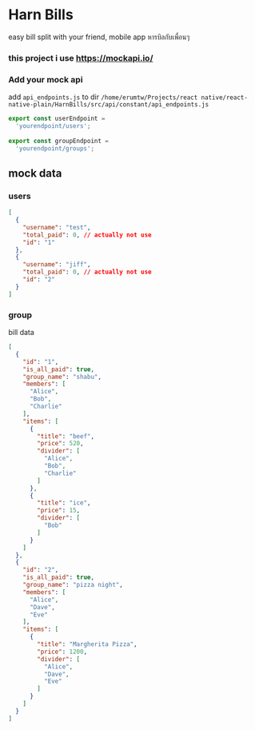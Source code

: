 # Harn Bills

easy bill split with your friend, mobile app 
หารบิลกับเพื่อนๆ 

### this project i use https://mockapi.io/ 
### Add your mock api
add `api_endpoints.js` to dir `/home/erumtw/Projects/react native/react-native-plain/HarnBills/src/api/constant/api_endpoints.js`

```js
export const userEndpoint =
  'yourendpoint/users';
  
export const groupEndpoint =
  'yourendpoint/groups';
```

## mock data 
### users
```json
[
  {
    "username": "test",
    "total_paid": 0, // actually not use
    "id": "1"
  },
  {
    "username": "jiff",
    "total_paid": 0, // actually not use
    "id": "2"
  }
]
```
### group
bill data
```json
[
  {
    "id": "1",
    "is_all_paid": true,
    "group_name": "shabu",
    "members": [
      "Alice",
      "Bob",
      "Charlie"
    ],
    "items": [
      {
        "title": "beef",
        "price": 520,
        "divider": [
          "Alice",
          "Bob",
          "Charlie"
        ]
      },
      {
        "title": "ice",
        "price": 15,
        "divider": [
          "Bob"
        ]
      }
    ]
  },
  {
    "id": "2",
    "is_all_paid": true,
    "group_name": "pizza night",
    "members": [
      "Alice",
      "Dave",
      "Eve"
    ],
    "items": [
      {
        "title": "Margherita Pizza",
        "price": 1200,
        "divider": [
          "Alice",
          "Dave",
          "Eve"
        ]
      }
    ]
  }
]
```

